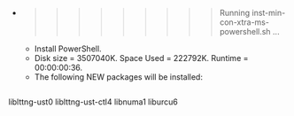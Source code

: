 * >>>>>>>>> Running inst-min-con-xtra-ms-powershell.sh ...
  * Install PowerShell.
  * Disk size = 3507040K. Space Used = 222792K. Runtime = 00:00:00:36.
  * The following NEW packages will be installed:
  ```bash
liblttng-ust0 liblttng-ust-ctl4 libnuma1 liburcu6
  ```
